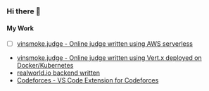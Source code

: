 ### Hi there 👋

<!--
**KaustubhSathe/KaustubhSathe** is a ✨ _special_ ✨ repository because its `README.md` (this file) appears on your GitHub profile.

Here are some ideas to get you started:

- 🔭 I’m currently working on ...
- 🌱 I’m currently learning ...
- 👯 I’m looking to collaborate on ...
- 🤔 I’m looking for help with ...
- 💬 Ask me about ...
- 📫 How to reach me: ...
- 😄 Pronouns: ...
- ⚡ Fun fact: ...
-->

#### **My Work**
 - [ ] [vinsmoke.judge - Online judge written using AWS serverless](https://github.com/KaustubhSathe/vinsmoke-serverless)
 - [vinsmoke.judge - Online judge written using Vert.x deployed on Docker/Kubernetes](https://github.com/KaustubhSathe/vinsmoke-containerized)
 - [realworld.io backend written](https://github.com/KaustubhSathe/realworld-vertx-monolith)
 - [Codeforces - VS Code Extension for Codeforces](https://github.com/KaustubhSathe/Codeforces)
 
